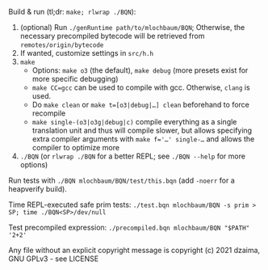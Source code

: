 Build & run (tl;dr: `make; rlwrap ./BQN`):

1. (optional) Run `./genRuntime path/to/mlochbaum/BQN`; Otherwise, the necessary precompiled bytecode will be retrieved from `remotes/origin/bytecode`
2. If wanted, customize settings in `src/h.h`
3. `make`
    - Options: `make o3` (the default), `make debug` (more presets exist for more specific debugging)
    - `make CC=gcc` can be used to compile with gcc. Otherwise, `clang` is used.
    - Do `make clean` or `make t=[o3|debug|…] clean` beforehand to force recompile
    - `make single-(o3|o3g|debug|c)` compile everything as a single translation unit and thus will compile slower, but allows specifying extra compiler arguments with `make f='…' single-…` and allows the compiler to optimize more
4. `./BQN` (or `rlwrap ./BQN` for a better REPL; see `./BQN --help` for more options)

Run tests with `./BQN mlochbaum/BQN/test/this.bqn` (add `-noerr` for a heapverify build).

Time REPL-executed safe prim tests: `./test.bqn mlochbaum/BQN -s prim > SP; time ./BQN<SP>/dev/null`

Test precompiled expression: `./precompiled.bqn mlochbaum/BQN "$PATH" '2+2'`

Any file without an explicit copyright message is copyright (c) 2021 dzaima, GNU GPLv3 - see LICENSE